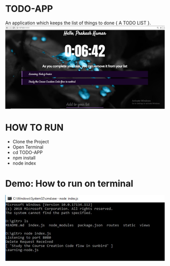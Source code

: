 # TODO-APP
An application which keeps the list of things to done { A TODO LIST }.
<img src="static/assets/demo.jpg" />

# HOW TO RUN
<ul>
<li>Clone the Project </li>
<li>Open Terminal </li>
<li>cd TODO-APP </li>
<li>npm install </li>
<li>node index </li>
</ul>

# Demo: How to run on terminal
<img src="screenshots/Terminal_ScreenShot.JPG" />
